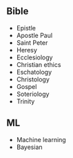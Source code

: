 ## Bible

- Epistle
- Apostle Paul
- Saint Peter
- Heresy
- Ecclesiology
- Christian ethics
- Eschatology
- Christology
- Gospel
- Soteriology
- Trinity

## ML
- Machine learning
- Bayesian